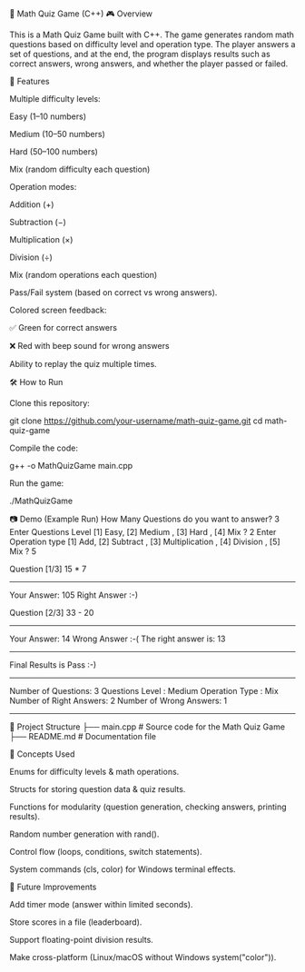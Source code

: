 📘 Math Quiz Game (C++)
🎮 Overview

This is a Math Quiz Game built with C++.
The game generates random math questions based on difficulty level and operation type.
The player answers a set of questions, and at the end, the program displays results such as correct answers, wrong answers, and whether the player passed or failed.

🚀 Features

Multiple difficulty levels:

Easy (1–10 numbers)

Medium (10–50 numbers)

Hard (50–100 numbers)

Mix (random difficulty each question)

Operation modes:

Addition (+)

Subtraction (−)

Multiplication (×)

Division (÷)

Mix (random operations each question)

Pass/Fail system (based on correct vs wrong answers).

Colored screen feedback:

✅ Green for correct answers

❌ Red with beep sound for wrong answers

Ability to replay the quiz multiple times.

🛠️ How to Run

Clone this repository:

git clone https://github.com/your-username/math-quiz-game.git
cd math-quiz-game


Compile the code:

g++ -o MathQuizGame main.cpp


Run the game:

./MathQuizGame

📷 Demo (Example Run)
How Many Questions do you want to answer? 3
Enter Questions Level [1] Easy, [2] Medium , [3] Hard , [4] Mix ? 2
Enter Operation type [1] Add, [2] Subtract , [3] Multiplication , [4] Division , [5] Mix ? 5

Question [1/3] 
15 * 7
_____________
Your Answer: 105
Right Answer :-)

Question [2/3] 
33 - 20
_____________
Your Answer: 14
Wrong Answer :-(
The right answer is: 13

___________________________

 Final Results is Pass :-)
___________________________

Number of Questions: 3
Questions Level    : Medium
Operation Type     : Mix
Number of Right Answers: 2
Number of Wrong Answers: 1
___________________________

📂 Project Structure
├── main.cpp    # Source code for the Math Quiz Game
├── README.md   # Documentation file

🧠 Concepts Used

Enums for difficulty levels & math operations.

Structs for storing question data & quiz results.

Functions for modularity (question generation, checking answers, printing results).

Random number generation with rand().

Control flow (loops, conditions, switch statements).

System commands (cls, color) for Windows terminal effects.

🔮 Future Improvements

Add timer mode (answer within limited seconds).

Store scores in a file (leaderboard).

Support floating-point division results.

Make cross-platform (Linux/macOS without Windows system("color")).

